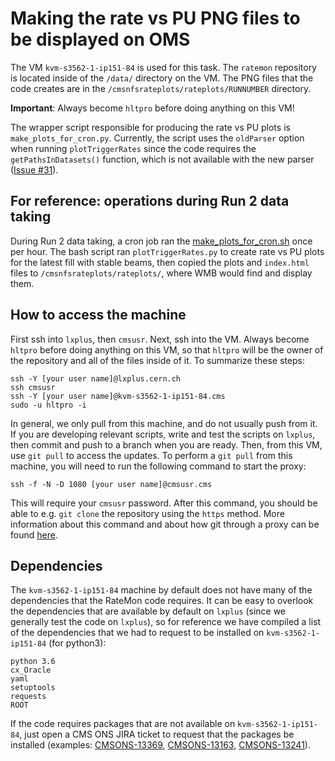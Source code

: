 # Making the rate vs PU PNG files to be displayed on OMS

The VM `kvm-s3562-1-ip151-84` is used for this task. The `ratemon` repository is located inside of the `/data/` directory on the VM. The PNG files that the code creates are in the `/cmsnfsrateplots/rateplots/RUNNUMBER` directory.

**Important**: Always become `hltpro` before doing anything on this VM!  

The wrapper script responsible for producing the rate vs PU plots is `make_plots_for_cron.py`. Currently, the script uses the `oldParser` option when running `plotTriggerRates` since the code requires the `getPathsInDatasets()` function, which is not available with the new parser ([Issue #31](https://gitlab.cern.ch/cms-tsg-fog/ratemon/-/issues/31)).

## For reference: operations during Run 2 data taking
During Run 2 data taking, a cron job ran the [make_plots_for_cron.sh](https://gitlab.cern.ch/cms-tsg-fog/ratemon/-/blob/master/ratemon/make_plots_for_cron.sh) once per hour. The bash script ran `plotTriggerRates.py` to create rate vs PU plots for the latest fill with stable beams, then copied the plots and `index.html` files to `/cmsnfsrateplots/rateplots/`, where WMB would find and display them.

## How to access the machine

First ssh into `lxplus`, then `cmsusr`. Next, ssh into the VM. Always become `hltpro` before doing anything on this VM, so that `hltpro` will be the owner of the repository and all of the files inside of it. To summarize these steps:
```
ssh -Y [your user name]@lxplus.cern.ch
ssh cmsusr
ssh -Y [your user name]@kvm-s3562-1-ip151-84.cms
sudo -u hltpro -i
```

In general, we only pull from this machine, and do not usually push from it. If you are developing relevant scripts, write and test the scripts on `lxplus`, then commit and push to a branch when you are ready. Then, from this VM, use `git pull` to access the updates.  To perform a `git pull` from this machine, you will need to run the following command to start the proxy:
```
ssh -f -N -D 1080 [your user name]@cmsusr.cms
```
This will require your `cmsusr` password. After this command, you should be able to e.g. `git clone` the repository using the `https` method. More information about this command and about how git through a proxy can be found [here](https://cms-sw.github.io/tutorial-proxy.html). 

## Dependencies 

The `kvm-s3562-1-ip151-84` machine by default does not have many of the dependencies that the RateMon code requires. It can be easy to overlook the dependencies that are available by default on `lxplus` (since we generally test the code on `lxplus`), so for reference we have compiled a list of the dependencies that we had to request to be installed on `kvm-s3562-1-ip151-84` (for python3):
```
python 3.6
cx_Oracle
yaml
setuptools
requests
ROOT
```
If the code requires packages that are not available on `kvm-s3562-1-ip151-84`, just open a CMS ONS JIRA ticket to request that the packages be installed (examples: [CMSONS-13369](https://its.cern.ch/jira/browse/CMSONS-13369), [CMSONS-13163](https://its.cern.ch/jira/browse/CMSONS-13163), [CMSONS-13241](https://its.cern.ch/jira/browse/CMSONS-13241)).

